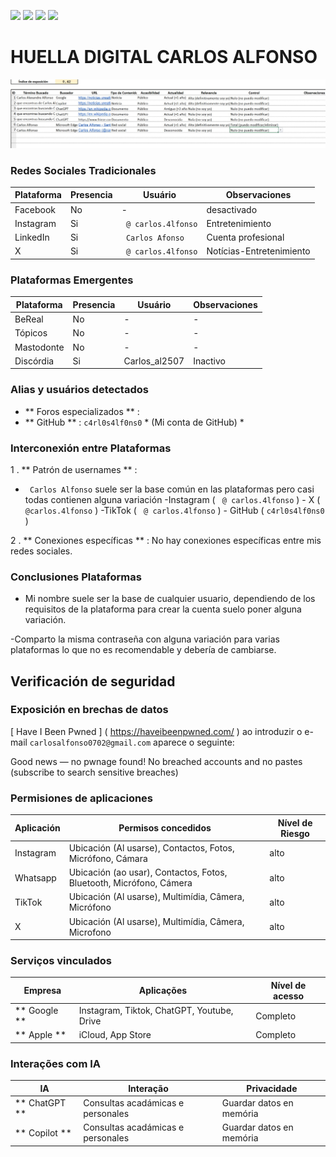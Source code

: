 [![](https://img.shields.io/badge/-Inicio-FFF?style=flat&logo=Emlakjet&logoColor=black)](/README.md) [![](https://img.shields.io/badge/-Entrega_2-FFF?style=flat&logo=openstreetmap&logoColor=black)](/Entregas/Entrega-2/ModeloDeNegocio.md)  [![](https://img.shields.io/badge/-Entrega_3-FFF?style=flat&logo=openstreetmap&logoColor=black)](/Entregas/Entrega-3/HuellaDigital.md)  [![](https://img.shields.io/badge/-Entrega_4-FFF?style=flat&logo=openstreetmap&logoColor=black)]()

# HUELLA DIGITAL CARLOS ALFONSO


![EgoSurfing](/Documentos/Imagenes/egoSurfingCarlosAlfonso.jpeg)

### Redes Sociales Tradicionales
| Plataforma    | Presencia | Usuário         | Observaciones |
| -------------- | ----------- | ---------------- | --------------- |
| Facebook      | No        |        -         | desactivado |
| Instagram     | Si         |  ` @ carlos.4lfonso` |   Entretenimiento |
| LinkedIn      | Si         |  ` Carlos Afonso`   | Cuenta profesional |
| X             | Si         |  ` @ carlos.4lfonso` |  Notícias-Entretenimiento |

### Plataformas Emergentes
| Plataforma    | Presencia | Usuário      | Observaciones |
| -------------- | ----------- | ------------- | --------------- |
| BeReal        | No         |       -       |       -         |
| Tópicos       | No         |       -       |       -         |
| Mastodonte      | No         | -            |       -         |
| Discórdia       | Si         | Carlos_al2507 |   Inactivo    |

### Alias ​​y usuários detectados
-  ** Foros especializados ** :
  -  ** GitHub ** : ` c4rl0s4lf0ns0 `
    * (Mi conta de GitHub) *

### Interconexión entre Plataformas

1 .  ** Patrón de usernames ** :
   -  ` Carlos Alfonso` suele ser la base común en las plataformas pero casi todas contienen alguna variación
     -Instagram ( ` @ carlos.4lfonso` )
     - X ( ` @carlos.4lfonso ` )
     -TikTok ( ` @ carlos.4lfonso` )
     - GitHub ( ` c4rl0s4lf0ns0 ` )

2 .  ** Conexiones específicas ** :
   No hay conexiones específicas entre mis redes sociales.

### Conclusiones Plataformas
-  Mi nombre suele ser la base de cualquier usuario, dependiendo de los requisitos de la plataforma para crear la cuenta suelo poner alguna variación.

-Comparto la misma contraseña con alguna variación para varias plataformas lo que no es recomendable y debería de cambiarse.

## Verificación de seguridad

### Exposición en brechas de datos

[ Have I Been Pwned ] ( https://haveibeenpwned.com/ ) ao introduzir o e-mail ` carlosalfonso0702@gmail.com ` aparece o seguinte:

Good news — no pwnage found!
No breached accounts and no pastes (subscribe to search sensitive breaches)




### Permisiones de aplicaciones
| Aplicación   | Permisos concedidos | Nível de Riesgo |
| ----------------------- | ---------------------- | ----------------- |
| Instagram | Ubicación (Al usarse), Contactos, Fotos, Micrófono, Cámara | alto |
| Whatsapp | Ubicación (ao usar), Contactos, Fotos, Bluetooth, Micrófono, Cámera | alto |
| TikTok | Ubicación (Al usarse), Multimídia, Câmera, Micrófono | alto |
| X | Ubicación (Al usarse), Multimídia, Câmera, Microfono | alto |

### Serviços vinculados
| Empresa | Aplicações | Nível de acesso |
| ----------- | -------------------------- | ----------------- |
|  ** Google **  | Instagram, Tiktok, ChatGPT, Youtube, Drive | Completo |
|  ** Apple **  | iCloud, App Store | Completo |

### Interações com IA
| IA | Interação | Privacidade |
| --------------- | --------------------- | -------------------------- |
|  ** ChatGPT **  | Consultas acadámicas e personales | Guardar datos en memória |
|  ** Copilot **  | Consultas acadámicas e personales | Guardar datos en memória |
